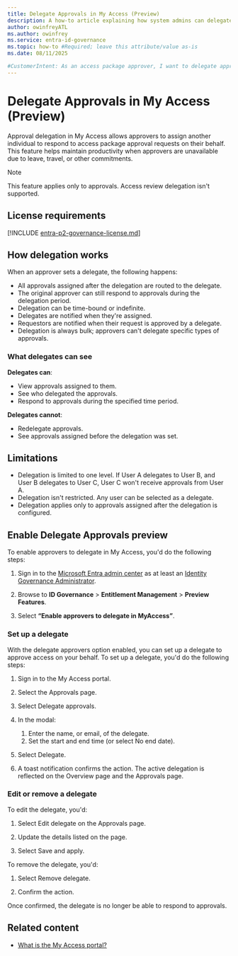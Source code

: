 ```yaml
---
title: Delegate Approvals in My Access (Preview)
description: A how-to article explaining how system admins can delegate approvals using My Access
author: owinfreyATL
ms.author: owinfrey
ms.service: entra-id-governance
ms.topic: how-to #Required; leave this attribute/value as-is
ms.date: 08/11/2025

#CustomerIntent: As an access package approver, I want to delegate approvals so that designated individuals can approve when I am not available to.
---
```


# Delegate Approvals in My Access (Preview)

Approval delegation in My Access allows approvers to assign another individual to respond to access package approval requests on their behalf. This feature helps maintain productivity when approvers are unavailable due to leave, travel, or other commitments.

> [!NOTE]
> This feature applies only to approvals. Access review delegation isn't supported.

## License requirements

[!INCLUDE [entra-p2-governance-license.md](../includes/entra-p2-governance-license.md)]

## How delegation works

When an approver sets a delegate, the following happens:

- All approvals assigned after the delegation are routed to the delegate.
- The original approver can still respond to approvals during the delegation period.
- Delegation can be time-bound or indefinite.
- Delegates are notified when they're assigned.
- Requestors are notified when their request is approved by a delegate.
- Delegation is always bulk; approvers can't delegate specific types of approvals.


### What delegates can see

**Delegates can**:
- View approvals assigned to them.
- See who delegated the approvals.
- Respond to approvals during the specified time period.

**Delegates cannot**:
- Redelegate approvals.
- See approvals assigned before the delegation was set.


## Limitations


- Delegation is limited to one level. If User A delegates to User B, and User B delegates to User C, User C won't receive approvals from User A.
- Delegation isn't restricted. Any user can be selected as a delegate.
- Delegation applies only to approvals assigned after the delegation is configured.


## Enable Delegate Approvals preview

To enable approvers to delegate in My Access, you'd do the following steps:

1. Sign in to the [Microsoft Entra admin center](https://entra.microsoft.com) as at least an [Identity Governance Administrator](../identity/role-based-access-control/permissions-reference.md#identity-governance-administrator).

1. Browse to **ID Governance** > **Entitlement Management** > **Preview Features**.

1. Select **“Enable approvers to delegate in MyAccess”**.

### Set up a delegate

With the delegate approvers option enabled, you can set up a delegate to approve access on your behalf. To set up a delegate, you'd do the following steps:

1.	Sign in to the My Access portal.

1.	Select the Approvals page.

1.	Select Delegate approvals.

1.	In the modal:
    1.	Enter the name, or email, of the delegate.
    1.	Set the start and end time (or select No end date).

1.	Select Delegate.

1.	A toast notification confirms the action. The active delegation is reflected on the Overview page and the Approvals page.


### Edit or remove a delegate

To edit the delegate, you'd: 

1. Select Edit delegate on the Approvals page.

1. Update the details listed on the page.

1. Select Save and apply.

To remove the delegate, you'd: 

1. Select Remove delegate. 

1. Confirm the action. 

Once confirmed, the delegate is no longer be able to respond to approvals.


## Related content

- [What is the My Access portal?](my-access-portal-overview.md)


